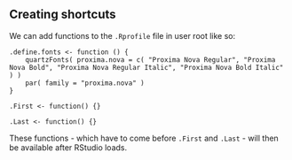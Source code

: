 ## Creating shortcuts

We can add functions to the `.Rprofile` file in user root like so:

```
.define.fonts <- function () {
	quartzFonts( proxima.nova = c( "Proxima Nova Regular", "Proxima Nova Bold", "Proxima Nova Regular Italic", "Proxima Nova Bold Italic" ) )
	par( family = "proxima.nova" )
}

.First <- function() {}

.Last <- function() {}
```

These functions - which have to come before `.First` and `.Last` - will then be available after RStudio loads.
